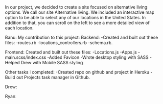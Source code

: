 In our project, we decided to create a site focused on alternative living options. We call our site Alternative living. We included an interactive map option to be able to select any of our locations in the United States. In addition to that, you can scroll on the left to see a more detailed view of each location. 



Banu: My contribution to this project:
Backend: 
-Created and built out these files: 
-routes.rb
-locations_controllers.rb
-schema.rb.


Frontend: 
Created and built out these files: 
-Locations.js
-Apps.js
-main.scss/index.css
-Added Favicon
-Wrote desktop styling with SASS
-Helped Drew with Mobile SASS styling

Other tasks I completed: 
-Created repo on github and project in Heroku
-Build out Projects task manager in Github. 




Drew:


Ryan: 

